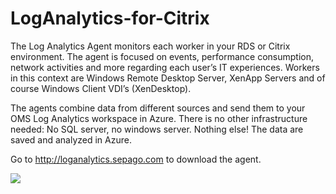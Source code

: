 # LogAnalytics-for-Citrix

The Log Analytics Agent monitors each worker in your RDS or Citrix environment. The agent is focused on events, performance consumption, network activities and more regarding each user’s IT experiences. Workers in this context are Windows Remote Desktop Server, XenApp Servers and of course Windows Client VDI’s (XenDesktop).

The agents combine data from different sources and send them to your OMS Log Analytics workspace in Azure. There is no other infrastructure needed: No SQL server, no windows server. Nothing else! The data are saved and analyzed in Azure.

Go to http://loganalytics.sepago.com to download the agent.


<a href="https://portal.azure.com/#create/Microsoft.Template/uri/https%3A%2F%2Fraw.githubusercontent.com%2FMarcelMeurer%2FLogAnalytics-for-Citrix%2Fmaster%2FITPC-OMS-Citrix.json" target="_blank">
    <img src="http://azuredeploy.net/deploybutton.png"/>
</a>
